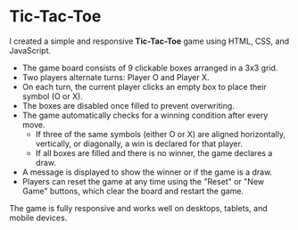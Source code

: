 # Tic-Tac-Toe

I created a simple and responsive **Tic-Tac-Toe** game using HTML, CSS, and JavaScript.

- The game board consists of 9 clickable boxes arranged in a 3x3 grid.
- Two players alternate turns: Player O and Player X.
- On each turn, the current player clicks an empty box to place their symbol (O or X).
- The boxes are disabled once filled to prevent overwriting.
- The game automatically checks for a winning condition after every move.
    - If three of the same symbols (either O or X) are aligned horizontally, vertically, or diagonally, a win is declared for that player.
    - If all boxes are filled and there is no winner, the game declares a draw.
- A message is displayed to show the winner or if the game is a draw.
- Players can reset the game at any time using the "Reset" or "New Game" buttons, which clear the board and restart the game.

The game is fully responsive and works well on desktops, tablets, and mobile devices.
